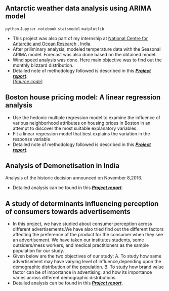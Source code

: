 ## Antarctic weather data analysis using ARIMA model 
`python` `Jupyter-notebook` `statsmodel` `matplotlib`<br>
* This project was also part of my internship at [National Centre for Antarctic and Ocean Research](http://www.ncaor.gov.in/) , India.
* After priliminary analysis, modeled temperature data with the Seasonal ARIMA model. Forecast was also done based on the obtained model.
* Wind speed analysis was done. Here main objective was to find out the monthly blizzard distribution.
* Detailed note of methodology followed is described in this [**_Project report_**](https://github.com/anirudhk686/weather_data_analysis/blob/master/Final_report.pdf).<br>
[[_Source code_]](https://github.com/anirudhk686/weather_data_analysis)

## Boston house pricing model: A linear regression analysis <br>
* Use the hedonic multiple regression model to examine the influence of various
neighborhood attributes on housing prices in Boston in an attempt to discover the most
suitable explanatory variables.
* Fit a linear regression model that best explains the variation in the response variable 
* Detailed note of methodology followed is described in this [**_Project report_**](https://github.com/anirudhk686/Case-study-reports/blob/master/reports/Regression%20Analysis(Housing).pdf).<br>

## Analysis of Demonetisation in India<br>
Analysis of the historic decision announced on November 8,2016.
* Detailed analysis can be found in this [**_Project report_**](https://github.com/anirudhk686/Case-study-reports/blob/master/reports/Demonitisation%20report.pdf).<br>

## A study of determinants influencing perception of consumers towards advertisements
* In this project, we have studied about consumer perception across different advertisements.We have also tried find out the different factors affecting the preference of the product for the consumer when they see an advertisement. We have taken our institutes students, some outsiders/mess workers, and medical practitioners as the sample population for our study.
* Given below are the two objectives of our study:
A. To study how same advertisement may have varying level of influence,depending upon the demographic distribution of the population.
B. To study how brand value factor can be of importance in advertising, and how its importance varies across different demographic distributions.
* Detailed analysis can be found in this [**_Project report_**](https://github.com/anirudhk686/Case-study-reports/blob/master/reports/Advertising%20Report.pdf).<br>



